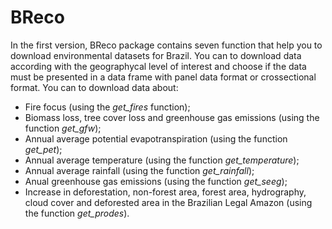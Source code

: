 # BReco
In the first version, BReco package contains seven function that help you to download environmental datasets for Brazil.
You can to download data according with the geographycal level of interest and choose if the data must be presented in a data frame with panel data format or crossectional format.
You can to download data about:
* Fire focus (using the *get_fires* function);
* Biomass loss, tree cover loss and greenhouse gas emissions (using the function *get_gfw*);
* Annual average potential evapotranspiration (using the function *get_pet*);
* Annual average temperature (using the function *get_temperature*);
* Annual average rainfall (using the function *get_rainfall*);
* Anual greenhouse gas emissions (using the function *get_seeg*);
* Increase in deforestation, non-forest area, forest area, hydrography, cloud cover and deforested area in the Brazilian Legal Amazon (using the function *get_prodes*).
